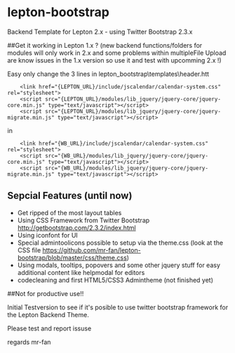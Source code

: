lepton-bootstrap
================

Backend Template for Lepton 2.x - using Twitter Bootstrap 2.3.x 

##Get it working in Lepton 1.x ?
(new backend functions/folders for modules will only work in 2.x and some problems within multipleFile Upload are know issues in the 1.x version so use it and test with upcomming 2.x !)

Easy only change the 3 lines in lepton_bootstrap\templates\header.htt

		<link href="{LEPTON_URL}/include/jscalendar/calendar-system.css" rel="stylesheet">
		<script src="{LEPTON_URL}/modules/lib_jquery/jquery-core/jquery-core.min.js" type="text/javascript"></script>
		<script src="{LEPTON_URL}/modules/lib_jquery/jquery-core/jquery-migrate.min.js" type="text/javascript"></script>

in

		<link href="{WB_URL}/include/jscalendar/calendar-system.css" rel="stylesheet">
		<script src="{WB_URL}/modules/lib_jquery/jquery-core/jquery-core.min.js" type="text/javascript"></script>
		<script src="{WB_URL}/modules/lib_jquery/jquery-core/jquery-migrate.min.js" type="text/javascript"></script>


## Sepcial Features (until now)

- Get ripped of the most layout tables
- Using CSS Framework from Twitter Bootstrap <http://getbootstrap.com/2.3.2/index.html>
- Using iconfont for UI
- Special admintoolicons possible to setup via the theme.css (look at the CSS file <https://github.com/mr-fan/lepton-bootstrap/blob/master/css/theme.css>)
- Using modals, tooltips, popovers and some other jquery stuff for easy additional content like helpmodal for editors
- codecleaning and first HTML5/CSS3 Admintheme (not finished yet)


##Not for productive use!!

Initial Testversion to see if it's posible to use twitter bootstrap framework for the Lepton Backend Theme.

Please test and report issuse

regards mr-fan
